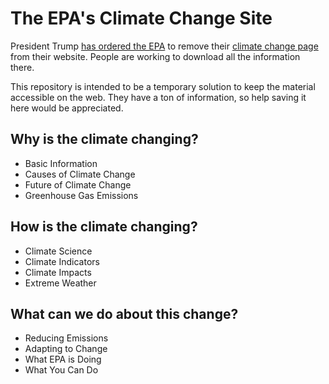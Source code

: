 # The EPA's Climate Change Site

President Trump [has ordered the EPA](http://www.reuters.com/article/us-usa-trump-epa-climatechange-idUSKBN15906G) to remove their [climate change page](https://www.epa.gov/climatechange) from their website. People are working to download all the information there.

This repository is intended to be a temporary solution to keep the material accessible on the web. They have a ton of information, so help saving it here would be appreciated.

## Why is the climate changing?
- Basic Information
- Causes of Climate Change
- Future of Climate Change
- Greenhouse Gas Emissions

## How is the climate changing?
- Climate Science
- Climate Indicators
- Climate Impacts
- Extreme Weather

## What can we do about this change?
- Reducing Emissions
- Adapting to Change
- What EPA is Doing
- What You Can Do